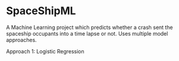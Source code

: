 # SpaceShipML
A Machine Learning project which predicts whether a crash sent the spaceship occupants into a time lapse or not. Uses multiple model approaches.

Approach 1: Logistic Regression
